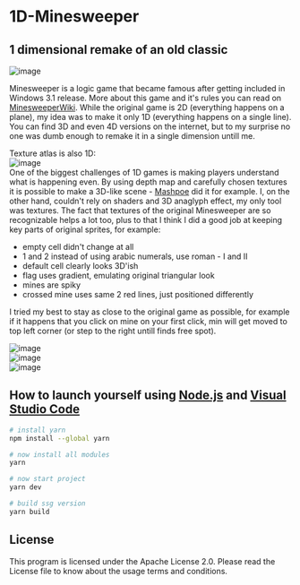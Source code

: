 # 1D-Minesweeper
## 1 dimensional remake of an old classic
![image](https://user-images.githubusercontent.com/82185066/197916082-86298f11-fd51-469a-9440-6fa983172319.png)  

Minesweeper is a logic game that became famous after getting included in Windows 3.1 release. More about this game and it's rules you can read on [MinesweeperWiki](https://minesweepergame.com/website/authoritative-minesweeper/wiki/Windows_Minesweeper). While the original game is 2D (everything happens on a plane), my idea was to make it only 1D (everything happens on a single line). You can find 3D and even 4D versions on the internet, but to my surprise no one was dumb enough to remake it in a single dimension untill me.

Texture atlas is also 1D:  
![image](https://user-images.githubusercontent.com/82185066/197850339-6fef63d5-78a2-4dbb-a599-cef29248a9a2.png)  
One of the biggest challenges of 1D games is making players understand what is happening even. By using depth map and carefully chosen textures it is possible to make a 3D-like scene - [Mashpoe](https://youtu.be/3xx7sgNVE-A) did it for example. I, on the other hand, couldn't rely on shaders and 3D anaglyph effect, my only tool was textures. The fact that textures of the original Minesweeper are so recognizable helps a lot too, plus to that I think I did a good job at keeping key parts of original sprites, for example:
- empty cell didn't change at all
- 1 and 2 instead of using arabic numerals, use roman - I and II
- default cell clearly looks 3D'ish
- flag uses gradient, emulating original triangular look
- mines are spiky
- crossed mine uses same 2 red lines, just positioned differently

I tried my best to stay as close to the original game as possible, for example if it happens that you click on mine on your first click, min will get moved to top left corner (or step to the right untill finds free spot).

![image](https://user-images.githubusercontent.com/82185066/198094451-85f70995-d1ca-4635-a152-ed5030b07ef9.png)  
![image](https://user-images.githubusercontent.com/82185066/198095915-14b74858-6d1f-439a-b70a-8fce335e683e.png)  
![image](https://user-images.githubusercontent.com/82185066/198189577-7e1eb15b-e042-4bd3-a7ae-49fd2c94e322.png)




## How to launch yourself using [Node.js](https://nodejs.org/en/) and [Visual Studio Code](https://code.visualstudio.com/download)

```bash
# install yarn
npm install --global yarn

# now install all modules
yarn

# now start project
yarn dev

# build ssg version
yarn build
```

## License
This program is licensed under the Apache License 2.0. Please read the License file to know about the usage terms and conditions.
